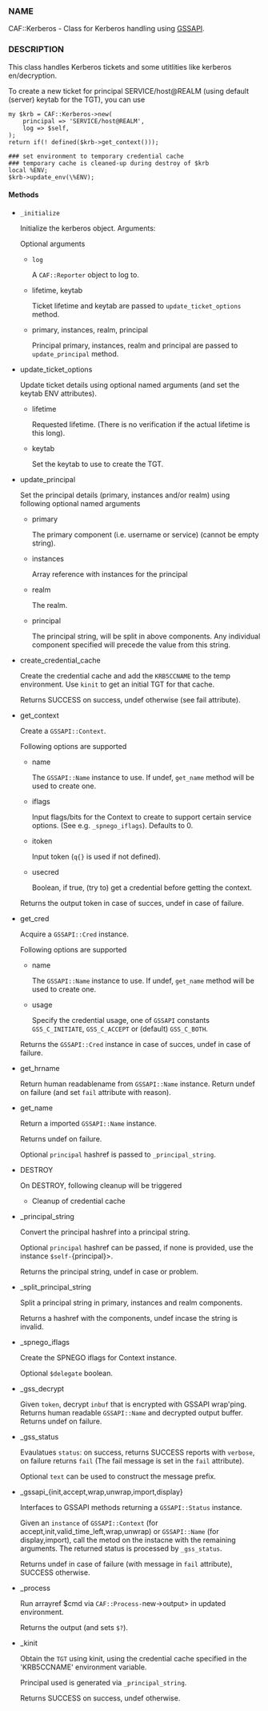 ### NAME

CAF::Kerberos - Class for Kerberos handling using [GSSAPI](https://metacpan.org/pod/GSSAPI).

### DESCRIPTION

This class handles Kerberos tickets and some
utitlities like kerberos en/decryption.

To create a new ticket for principal SERVICE/host@REALM
(using default (server) keytab for the TGT), you can use

    my $krb = CAF::Kerberos->new(
        principal => 'SERVICE/host@REALM',
        log => $self,
    );
    return if(! defined($krb->get_context()));

    ### set environment to temporary credential cache
    ### temporary cache is cleaned-up during destroy of $krb
    local %ENV;
    $krb->update_env(\%ENV);

#### Methods

- `_initialize`

    Initialize the kerberos object. Arguments:

    Optional arguments

    - `log`

        A `CAF::Reporter` object to log to.

    - lifetime, keytab

        Ticket lifetime and keytab are passed to `update_ticket_options` method.

    - primary, instances, realm, principal

        Principal primary, instances, realm and principal are passed to `update_principal` method.

- update\_ticket\_options

    Update ticket details using optional named arguments
    (and set the keytab ENV attributes).

    - lifetime

        Requested lifetime. (There is no verification if the actual lifetime is
        this long).

    - keytab

        Set the keytab to use to create the TGT.

- update\_principal

    Set the principal details (primary, instances and/or realm)
    using following optional named arguments

    - primary

        The primary component (i.e. username or service) (cannot be empty string).

    - instances

        Array reference with instances for the principal

    - realm

        The realm.

    - principal

        The principal string, will be split in above components.
        Any individual component specified will precede the value from
        this string.

- create\_credential\_cache

    Create the credential cache and add the `KRB5CCNAME` to the temp environment.
    Use `kinit` to get an initial TGT for that cache.

    Returns SUCCESS on success, undef otherwise (see fail attribute).

- get\_context

    Create a `GSSAPI::Context`.

    Following options are supported

    - name

        The `GSSAPI::Name` instance to use. If undef,
        `get_name` method will be used to create one.

    - iflags

        Input flags/bits for the Context to create to support certain service options.
        (See e.g. `_spnego_iflags`). Defaults to 0.

    - itoken

        Input token (`q{}` is used if not defined).

    - usecred

        Boolean, if true, (try to) get a credential before getting the context.

    Returns the output token in case of succes, undef in case of failure.

- get\_cred

    Acquire a `GSSAPI::Cred` instance.

    Following options are supported

    - name

        The `GSSAPI::Name` instance to use. If undef,
        `get_name` method will be used to create one.

    - usage

        Specify the credential usage, one of `GSSAPI` constants
        `GSS_C_INITIATE`, `GSS_C_ACCEPT` or (default) `GSS_C_BOTH`.

    Returns the `GSSAPI::Cred` instance in case of succes, undef in case of failure.

- get\_hrname

    Return human readablename from `GSSAPI::Name` instance.
    Return undef on failure (and set `fail` attribute with reason).

- get\_name

    Return a imported `GSSAPI::Name` instance.

    Returns undef on failure.

    Optional `principal` hashref is passed to `_principal_string`.

- DESTROY

    On DESTROY, following cleanup will be triggered

    - Cleanup of credential cache

- \_principal\_string

    Convert the principal hashref into a principal string.

    Optional `principal` hashref can be passed, if none is provided,
    use the instance `$self-`{principal}>.

    Returns the principal string, undef in case or problem.

- \_split\_principal\_string

    Split a principal string in primary, instances and realm components.

    Returns a hashref with the components, undef incase the string is invalid.

- \_spnego\_iflags

    Create the SPNEGO iflags for Context instance.

    Optional `$delegate` boolean.

- \_gss\_decrypt

    Given `token`, decrypt `inbuf` that is encrypted with GSSAPI wrap'ping.
    Returns human readable `GSSAPI::Name` and decrypted output buffer.
    Returns undef on failure.

- \_gss\_status

    Evaulatues `status`: on success, returns SUCCESS reports with `verbose`, on failure
    returns `fail` (The fail message is set in the `fail` attribute).

    Optional `text` can be used to construct the message prefix.

- \_gssapi\_{init,accept,wrap,unwrap,import,display}

    Interfaces to GSSAPI methods returning a `GSSAPI::Status` instance.

    Given an `instance` of `GSSAPI::Context` (for accept,init,valid\_time\_left,wrap,unwrap)
    or `GSSAPI::Name` (for display,import), call the metod on the instacne
    with the remaining arguments. The returned status is processed by
    `_gss_status`.

    Returns undef in case of failure (with message in `fail` attribute),
    SUCCESS otherwise.

- \_process

    Run arrayref $cmd via `CAF::Process-`new->output> in updated environment.

    Returns the output (and sets `$?`).

- \_kinit

    Obtain the `TGT` using kinit, using the credential
    cache specified in the 'KRB5CCNAME' environment variable.

    Principal used is generated via `_principal_string`.

    Returns SUCCESS on success, undef otherwise.
